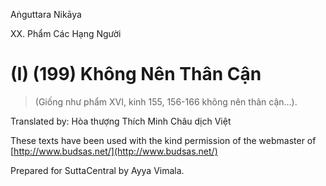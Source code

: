 Aṅguttara Nikāya

XX. Phẩm Các Hạng Người

# (I) (199) Không Nên Thân Cận

> (Giống như phẩm XVI, kinh 155, 156-166 không nên thân cận...).

Translated by: Hòa thượng Thích Minh Châu dịch Việt

These texts have been used with the kind permission of the webmaster of [http://www.budsas.net/](http://www.budsas.net/)

Prepared for SuttaCentral by Ayya Vimala.